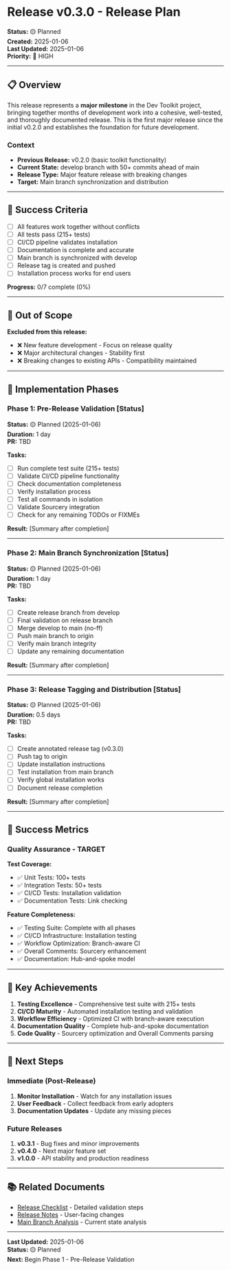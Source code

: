 # Release v0.3.0 - Release Plan

**Status:** 🟡 Planned  
**Created:** 2025-01-06  
**Last Updated:** 2025-01-06  
**Priority:** 🔴 HIGH

---

## 📋 Overview

This release represents a **major milestone** in the Dev Toolkit project, bringing together months of development work into a cohesive, well-tested, and thoroughly documented release. This is the first major release since the initial v0.2.0 and establishes the foundation for future development.

### Context

- **Previous Release:** v0.2.0 (basic toolkit functionality)
- **Current State:** develop branch with 50+ commits ahead of main
- **Release Type:** Major feature release with breaking changes
- **Target:** Main branch synchronization and distribution

---

## 🎯 Success Criteria

- [ ] All features work together without conflicts
- [ ] All tests pass (215+ tests)
- [ ] CI/CD pipeline validates installation
- [ ] Documentation is complete and accurate
- [ ] Main branch is synchronized with develop
- [ ] Release tag is created and pushed
- [ ] Installation process works for end users

**Progress:** 0/7 complete (0%)

---

## 🚫 Out of Scope

**Excluded from this release:**
- ❌ New feature development - Focus on release quality
- ❌ Major architectural changes - Stability first
- ❌ Breaking changes to existing APIs - Compatibility maintained

---

## 📅 Implementation Phases

### Phase 1: Pre-Release Validation [Status]

**Status:** 🟡 Planned (2025-01-06)  
**Duration:** 1 day  
**PR:** TBD

**Tasks:**
- [ ] Run complete test suite (215+ tests)
- [ ] Validate CI/CD pipeline functionality
- [ ] Check documentation completeness
- [ ] Verify installation process
- [ ] Test all commands in isolation
- [ ] Validate Sourcery integration
- [ ] Check for any remaining TODOs or FIXMEs

**Result:** [Summary after completion]

---

### Phase 2: Main Branch Synchronization [Status]

**Status:** 🟡 Planned (2025-01-06)  
**Duration:** 1 day  
**PR:** TBD

**Tasks:**
- [ ] Create release branch from develop
- [ ] Final validation on release branch
- [ ] Merge develop to main (no-ff)
- [ ] Push main branch to origin
- [ ] Verify main branch integrity
- [ ] Update any remaining documentation

**Result:** [Summary after completion]

---

### Phase 3: Release Tagging and Distribution [Status]

**Status:** 🟡 Planned (2025-01-06)  
**Duration:** 0.5 days  
**PR:** TBD

**Tasks:**
- [ ] Create annotated release tag (v0.3.0)
- [ ] Push tag to origin
- [ ] Update installation instructions
- [ ] Test installation from main branch
- [ ] Verify global installation works
- [ ] Document release completion

**Result:** [Summary after completion]

---

## 🎉 Success Metrics

### Quality Assurance - TARGET

**Test Coverage:**
- ✅ Unit Tests: 100+ tests
- ✅ Integration Tests: 50+ tests
- ✅ CI/CD Tests: Installation validation
- ✅ Documentation Tests: Link checking

**Feature Completeness:**
- ✅ Testing Suite: Complete with all phases
- ✅ CI/CD Infrastructure: Installation testing
- ✅ Workflow Optimization: Branch-aware CI
- ✅ Overall Comments: Sourcery enhancement
- ✅ Documentation: Hub-and-spoke model

---

## 🎊 Key Achievements

1. **Testing Excellence** - Comprehensive test suite with 215+ tests
2. **CI/CD Maturity** - Automated installation testing and validation
3. **Workflow Efficiency** - Optimized CI with branch-aware execution
4. **Documentation Quality** - Complete hub-and-spoke documentation
5. **Code Quality** - Sourcery optimization and Overall Comments parsing

---

## 🚀 Next Steps

### Immediate (Post-Release)
1. **Monitor Installation** - Watch for any installation issues
2. **User Feedback** - Collect feedback from early adopters
3. **Documentation Updates** - Update any missing pieces

### Future Releases
1. **v0.3.1** - Bug fixes and minor improvements
2. **v0.4.0** - Next major feature set
3. **v1.0.0** - API stability and production readiness

---

## 📚 Related Documents

- [Release Checklist](checklist.md) - Detailed validation steps
- [Release Notes](release-notes.md) - User-facing changes
- [Main Branch Analysis](main-branch-analysis.md) - Current state analysis

---

**Last Updated:** 2025-01-06  
**Status:** 🟡 Planned  
**Next:** Begin Phase 1 - Pre-Release Validation
